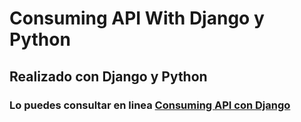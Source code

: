 # Consuming API With Django y Python

## Realizado con Django y Python

### Lo puedes consultar en linea [Consuming API con Django ](http://www.fmattaperdomo.co/)





